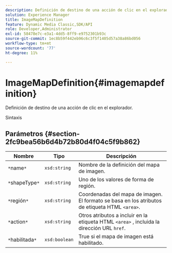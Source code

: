 ```yaml
---
description: Definición de destino de una acción de clic en el explorador.
solution: Experience Manager
title: ImageMapDefinition
feature: Dynamic Media Classic,SDK/API
role: Developer,Administrator
exl-id: 58478e7c-e3a1-4dd5-8ff9-e9752301b93c
source-git-commit: 1ec8b59f442eb96c6c3f5f1405d57a38a86bd056
workflow-type: tm+mt
source-wordcount: '77'
ht-degree: 11%

---
```


# ImageMapDefinition{#imagemapdefinition}

Definición de destino de una acción de clic en el explorador.

Sintaxis

## Parámetros {#section-2fc9bea56b6d4b72b80d4f04c5f9b862}

| Nombre | Tipo | Descripción |
|---|---|---|
| `*`name`*` | `xsd:string` | Nombre de la definición del mapa de imagen. |
| `*`shapeType`*` | `xsd:string` | Uno de los valores de forma de región. |
| `*`región`*` | `xsd:string` | Coordenadas del mapa de imagen. El formato se basa en los atributos de etiqueta HTML `<area>`. |
| `*`action`*` | `xsd:string` | Otros atributos a incluir en la etiqueta HTML `<area>` , incluida la dirección URL `href`. |
| `*`habilitada`*` | `xsd:boolean` | True si el mapa de imagen está habilitado. |

